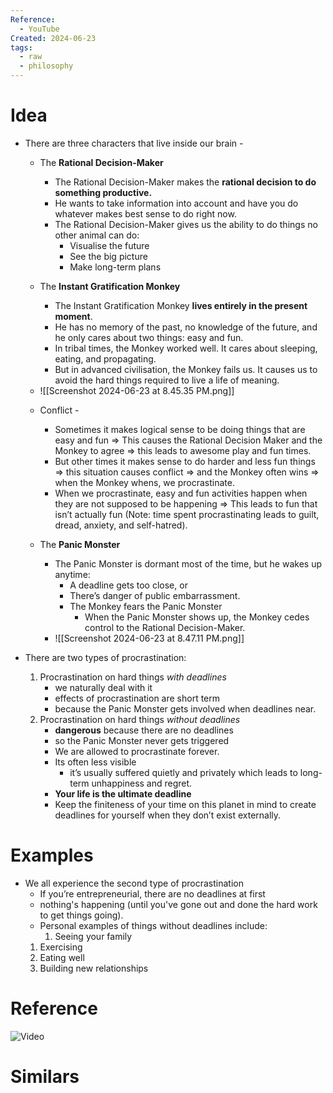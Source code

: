 ```yaml
---
Reference:
  - YouTube
Created: 2024-06-23
tags:
  - raw
  - philosophy
---
```

# Idea

* There are three characters that live inside our brain - 
	- The **Rational Decision-Maker**
		- The Rational Decision-Maker makes the **rational decision to do something productive.** 
		- He wants to take information into account and have you do whatever makes best sense to do right now.
		- The Rational Decision-Maker gives us the ability to do things no other animal can do:
			- Visualise the future
			- See the big picture
			- Make long-term plans

	- The **Instant Gratification Monkey**
		- The Instant Gratification Monkey **lives entirely in the present moment**. 
		- He has no memory of the past, no knowledge of the future, and he only cares about two things: easy and fun. 
		- In tribal times, the Monkey worked well. It cares about sleeping, eating, and propagating. 
		- But in advanced civilisation, the Monkey fails us. It causes us to avoid the hard things required to live a life of meaning.
	* ![[Screenshot 2024-06-23 at 8.45.35 PM.png]]
	- Conflict - 
		- Sometimes it makes logical sense to be doing things that are easy and fun ⇒ This causes the Rational Decision Maker and the Monkey to agree ⇒ this leads to awesome play and fun times.
		- But other times it makes sense to do harder and less fun things ⇒ this situation causes conflict ⇒ and the Monkey often wins ⇒ when the Monkey whens, we procrastinate.
		- When we procrastinate, easy and fun activities happen when they are not supposed to be happening ⇒ This leads to fun that isn’t actually fun (Note: time spent procrastinating leads to guilt, dread, anxiety, and self-hatred).
	
	- The **Panic Monster**
		- The Panic Monster is dormant most of the time, but he wakes up anytime:
			- A deadline gets too close, or
			- There’s danger of public embarrassment.
			- The Monkey fears the Panic Monster
				- When the Panic Monster shows up, the Monkey cedes control to the Rational Decision-Maker. 
		* ![[Screenshot 2024-06-23 at 8.47.11 PM.png]]
* There are two types of procrastination:

	1. Procrastination on hard things _with deadlines_
		* we naturally deal with it
		* effects of procrastination are short term
		* because the Panic Monster gets involved when deadlines near. 
	2. Procrastination on hard things _without deadlines_
		* **dangerous** because there are no deadlines
		* so the Panic Monster never gets triggered
		* We are allowed to procrastinate forever.
		* Its often less visible
			* it’s usually suffered quietly and privately which leads to long-term unhappiness and regret.
		* **Your life is the ultimate deadline**
		* Keep the finiteness of your time on this planet in mind to create deadlines for yourself when they don’t exist externally.

# Examples

* We all experience the second type of procrastination
	* If you’re entrepreneurial, there are no deadlines at first
	* nothing's happening (until you've gone out and done the hard work to get things going). 
	* Personal examples of things without deadlines include:
		1. Seeing your family
	1. Exercising
	2. Eating well
	3. Building new relationships
    
# Reference

![Video](https://youtu.be/arj7oStGLkU?list=PLTcHS3I9NgjEhGS-H2x-iv9JhL7biZ9nv)

# Similars

